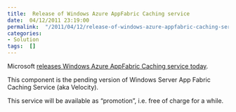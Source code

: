 ```yaml
---
title:  Release of Windows Azure AppFabric Caching service
date:  04/12/2011 23:19:00
permalink:  "/2011/04/12/release-of-windows-azure-appfabric-caching-service/"
categories:
- Solution
tags:  []
---
```

<p>Microsoft <a href="http://blogs.msdn.com/b/windowsazureappfabric/archive/2011/04/11/announcing-the-commercial-release-of-windows-azure-appfabric-caching-and-access-control.aspx">releases Windows Azure AppFabric Caching service today</a>.</p>  <p>This component is the pending version of Windows Server App Fabric Caching Service (aka Velocity).</p> This service will be available as “promotion”, i.e. free of charge for a while.